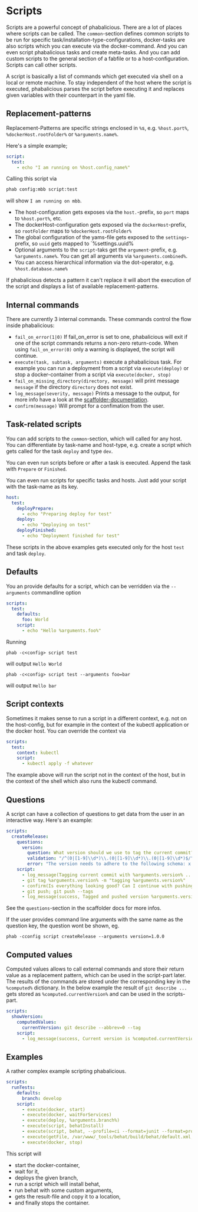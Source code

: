 # Scripts

Scripts are a powerful concept of phabalicious. There are a lot of places where scripts can be called. The `common`-section defines common scripts to be run for specific task/installation-type-configurations, docker-tasks are also scripts which you can execute via the docker-command. And you can even script phabalicious tasks and create meta-tasks. And you can add custom scripts to the general section of a fabfile or to a host-configuration. Scripts can call other scripts.

A script is basically a list of commands which get executed via shell on a local or remote machine. To stay independent of the host where the script is executed, phabalicious parses the script before executing it and replaces given variables with their counterpart in the yaml file.

## Replacement-patterns

Replacement-Patterns are specific strings enclosed in `%`s, e.g. `%host.port%`, `%dockerHost.rootFolder%` or `%arguments.name%`.

Here's a simple example;

```yaml
script:
  test:
    - echo "I am running on %host.config_name%"
```

Calling this script via

``` bash
phab config:mbb script:test
```

will show `I am running on mbb`.

* The host-configuration gets exposes via the `host.`-prefix, so `port` maps to `%host.port%`, etc.
* The dockerHost-configuration gets exposed via the `dockerHost`-prefix, so `rootFolder` maps to `%dockerHost.rootFolder%`
* The global configuration of the yams-file gets exposed to the `settings`-prefix, so `uuid` gets mapped to `%settings.uuid%
* Optional arguments to the `script`-taks get the `argument`-prefix, e.g. `%arguments.name%`. You can get all arguments via `%arguments.combined%`.
* You can access hierarchical information via the dot-operator, e.g. `%host.database.name%`

If phabalicious detects a pattern it can't replace it will abort the execution of the script and displays a list of available replacement-patterns.

## Internal commands

There are currently 3 internal commands. These commands control the flow inside phabalicious:

* `fail_on_error(1|0)` If fail_on_error is set to one, phabalicious will exit if one of the script commands returns a non-zero return-code. When using `fail_on_error(0)` only a warning is displayed, the script will continue.
* `execute(task, subtask, arguments)` execute a phabalicious task. For example you can run a deployment from a script via `execute(deploy)` or stop a docker-container from a script via `execute(docker, stop)`
* `fail_on_missing_directory(directory, message)` will print message `message` if the directory `directory` does not exist.
* `log_message(severity, message)` Prints a message to the output, for more info have a look at the [scaffolder-documentation](/scaffolder).
* `confirm(message)` Will prompt for a confimation from the user.

## Task-related scripts

You can add scripts to the `common`-section, which will called for any host. You can differentiate by task-name and host-type, e.g. create a script which gets called for the task `deploy` and type `dev`.

You can even run scripts before or after a task is executed. Append the task with `Prepare` or `Finished`.

You can even run scripts for specific tasks and hosts. Just add your script with the task-name as its key.

```yaml
host:
  test:
    deployPrepare:
      - echo "Preparing deploy for test"
    deploy:
      - echo "Deploying on test"
    deployFinished:
      - echo "Deployment finished for test"
```

These scripts in the above examples gets executed only for the host `test` and task `deploy`.


## Defaults

You an provide defaults for a script, which can be verridden via the `--arguments` commandline option

```yaml
scripts:
  test:
    defaults:
      foo: World
    script:
      - echo "Hello %arguments.foo%"
```

Running
```
phab -c<config> script test
```
 will output `Hello World`

```
phab -c<config> script test --arguments foo=bar
```

will output `Hello bar`

## Script contexts

Sometimes it makes sense to run a script in a different context, e.g. not on the host-config, but for example in the context of the kubectl application or the docker host. You can override the context via

```yaml
scripts:
  test:
    context: kubectl
    script:
      - kubectl apply -f whatever
```

The example above will run the script not in the context of the host, but in the context of the shell which also runs the kubectl command.

## Questions

A script can have a collection of questions to get data from the user in an interactive way. Here's an example:

```yaml
scripts:
  createRelease:
    questions:
      version:
        question: What version should we use to tag the current commit?
        validation: "/^(0|[1-9]\\d*)\\.(0|[1-9]\\d*)\\.(0|[1-9]\\d*)$/"
        error: "The version needs to adhere to the following schema: x.x.x"
    script:
      - log_message(Tagging current commit with %arguments.version% ...)
      - git tag %arguments.version% -m "tagging %arguments.version%"
      - confirm(Is everything looking good? Can I continue with pushing to origin?)
      - git push; git push --tags
      - log_message(success, Tagged and pushed version %arguments.version%!)
```
See the `questions`-section in the scaffolder docs for more infos.

If the user provides command line arguments with the same name as the question key, the question wont be shown, eg.

```
phab -cconfig script createRelease --arguments version=1.0.0
```

## Computed values

Computed values allows to call external commands and store their return value as a replacement pattern, which can be used in the script-part later. The results of the commands are stored under the corresponding key in the `%computed%` dictionary. In the below example the result of `git describe ...` gets stored as `%computed.currentVersion%` and can be used in the scripts-part.

```yaml
scripts:
  showVersion:
    computedValues:
      currentVersion: git describe --abbrev=0 --tag
    script:
      - log_message(success, Current version is %computed.currentVersion%)
```


## Examples

A rather complex example scripting phabalicious.

```yaml
scripts:
  runTests:
    defaults:
      branch: develop
    script:
      - execute(docker, start)
      - execute(docker, waitForServices)
      - execute(deploy, %arguments.branch%)
      - execute(script, behatInstall)
      - execute(script, behat, --profile=ci --format=junit --format=progress)
      - execute(getFile, /var/www/_tools/behat/build/behat/default.xml, ./_tools/behat)
      - execute(docker, stop)
```

This script will

* start the docker-container,
* wait for it,
* deploys the given branch,
* run a script which will install behat,
* run behat with some custom arguments,
* gets the result-file and copy it to a location,
* and finally stops the container.
